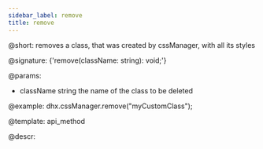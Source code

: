 ```yaml
---
sidebar_label: remove
title: remove
---          
```


@short: removes a class, that was created by cssManager, with all its styles

@signature: {'remove(className: string): void;'}

@params:
- className      string     the name of the class to be deleted

@example:
dhx.cssManager.remove("myCustomClass");

@template:	api_method

@descr:

